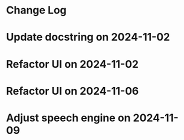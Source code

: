 # Change Log
# Update docstring on 2024-11-02
# Refactor UI on 2024-11-02
# Refactor UI on 2024-11-06
# Adjust speech engine on 2024-11-09
